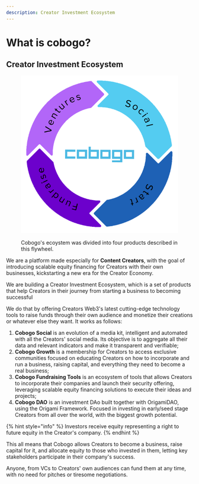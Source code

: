 ```yaml
---
description: Creator Investment Ecosystem
---
```


# What is cobogo?

## Creator Investment Ecosystem

<figure><img src=".gitbook/assets/Slice 1.png" alt=""><figcaption><p>Cobogo's ecoystem was divided into four products described in this flywheel.</p></figcaption></figure>

We are a platform made especially for **Content Creators**, with the goal of introducing scalable equity financing for Creators with their own businesses, kickstarting a new era for the Creator Economy.

We are building a Creator Investment Ecosystem, which is a set of products that help Creators in their journey from starting a business to becoming successful

We do that by offering Creators Web3's latest cutting-edge technology tools to raise funds through their own audience and monetize their creations or whatever else they want. It works as follows:

1. **Cobogo Social** is an evolution of a media kit, intelligent and automated with all the Creators' social media. Its objective is to aggregate all their data and relevant indicators and make it transparent and verifiable;
2. **Cobogo Growth** is a membership for Creators to access exclusive communities focused on educating Creators on how to incorporate and run a business, raising capital, and everything they need to become a real business;
3. **Cobogo Fundraising Tools** is an ecosystem of tools that allows Creators to incorporate their companies and launch their security offering, leveraging scalable equity financing solutions to execute their ideas and projects;
4. **Cobogo DAO** is an investment DAo built together with OrigamiDAO, using the Origami Framework. Focused in investing in early/seed stage Creators from all over the world, with the biggest growth potential.



{% hint style="info" %}
Investors receive equity representing a right to future equity in the Creator's company.
{% endhint %}

This all means that Cobogo allows Creators to become a business, raise capital for it, and allocate equity to those who invested in them, letting key stakeholders participate in their company's success.&#x20;

Anyone, from VCs to Creators' own audiences can fund them at any time, with no need for pitches or tiresome negotiations.



